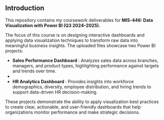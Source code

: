 ## Introduction
This repository contains my coursework deliverables for **MIS-446: Data Visualization with Power BI (Q3 2024–2025).**

The focus of this course is on designing interactive dashboards and applying data visualization techniques to transform raw data into meaningful business insights. The uploaded files showcase two Power BI projects:

- **Sales Performance Dashboard** : Analyzes sales data across branches, managers, and product types, highlighting performance against targets and trends over time.
- 
- **HR Analytics Dashboard** : Provides insights into workforce demographics, diversity, employee distribution, and hiring trends to support data-driven HR decision-making.

These projects demonstrate the ability to apply visualization best practices to create clear, actionable, and user-friendly dashboards that help organizations monitor performance and make strategic decisions.

